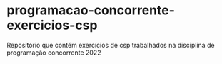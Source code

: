 # programacao-concorrente-exercicios-csp
Repositório que contém exercícios de csp trabalhados na disciplina de programação concorrente 2022
